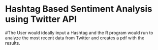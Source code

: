 # Hashtag Based Sentiment Analysis using Twitter API

#The User would ideally input a Hashtag and the R program would run to analyze the most recent data from Twitter and creates a pdf with the results. 
